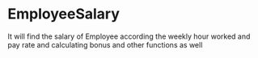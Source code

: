 # EmployeeSalary
It will find the salary of Employee according the weekly hour worked and pay rate and calculating bonus and other functions as well 
